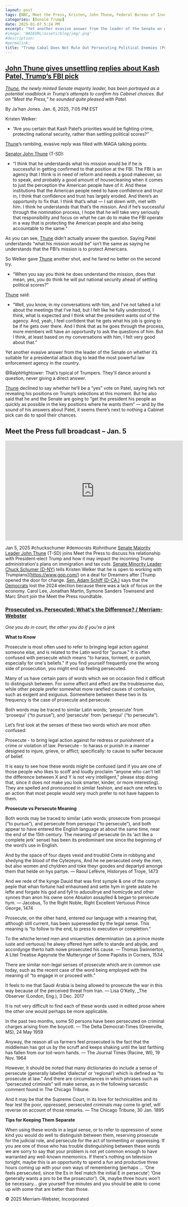 ```yaml
---
layout: post
tags: [NBC, Meet the Press, Kristen, John Thune, Federal Bureau of Investigation (FBI), Kash Patel, Department of Justice (DOJ), political enemies, politics]
categories: [Donald Trump]
date: 2025-01-07 5:24 PM
excerpt: "Yet another evasive answer from the leader of the Senate on whether it’s suitable for a presidential attack dog to lead the most powerful law enforcement agency in the country."
#image: 'BASEURL/assets/blog/img/.png'
#description:
#permalink:
title: "Trump Cabal Does Not Rule Out Persecuting Political Enemies (Persecute, Not Prosecute)"
---
```



## [John Thune gives unsettling replies about Kash Patel, Trump’s FBI pick](https://www.msnbc.com/the-reidout/reidout-blog/kash-patel-fbi-john-thune-trump-rcna186492)

*[Thune](https://www.thune.senate.gov/), the newly minted Senate majority leader, has been portrayed as a potential roadblock in Trump’s attempts to confirm his Cabinet choices. But on “Meet the Press,” he sounded quite pleased with Patel.*

By Ja'han Jones. Jan. 6, 2025, 7:05 PM EST

Kristen Welker:

- “Are you certain that Kash Patel’s priorities would be fighting crime, protecting national security, rather than settling political scores?”

[Thune](https://www.thune.senate.gov/)’s rambling, evasive reply was filled with MAGA talking points:

[Senator John Thune](https://www.thune.senate.gov/) (T-SD):

- “I think that he understands what his mission would be if he is successful in getting confirmed to that position at the FBI. The FBI is an agency that I think is in need of reform and needs a good makeover, so to speak, and probably a good amount of housecleaning when it comes to just the perception the American people have of it. And these institutions that the American people need to have confidence and trust in, I think that confidence and trust has largely eroded. And there’s an opportunity to fix that. I think that’s what — I sat down with, met with him. I think he understands that that’s the mission. And if he’s successful through the nomination process, I hope that he will take very seriously that responsibility and focus on what he can do to make the FBI operate in a way that is protecting the American people and also being accountable to the same.”

As you can see, [Thune](https://www.thune.senate.gov/) didn’t actually answer the question. Saying Patel understands “what his mission would be” isn’t the same as saying he understands that the FBI’s mission is to protect Americans.

So Welker gave [Thune](https://www.thune.senate.gov/) another shot, and he fared no better on the second try.

- “When you say you think he does understand the mission, does that mean, yes, you do think he will put national security ahead of settling political scores?” 

[Thune](https://www.thune.senate.gov/) said:

- “Well, you know, in my conversations with him, and I’ve not talked a lot about the meetings that I’ve had, but I felt like he fully understood, I think, what is expected and I think what the president wants out of the agency. And, yeah, I feel confident that he gets what his job is going to be if he gets over there. And I think that as he goes through the process, more members will have an opportunity to ask the questions of him. But I think, at least based on my conversations with him, I felt very good about that.”

Yet another evasive answer from the leader of the Senate on whether it’s suitable for a presidential attack dog to lead the most powerful law enforcement agency in the country.

@RalphHightower: That’s typical of Trumpers. They'll dance around a question, never giving a direct answer.

[Thune](https://www.thune.senate.gov/) declined to say whether he’ll be a “yes” vote on Patel, saying he’s not revealing his positions on Trump’s selections at this moment. But he also said that he and the Senate are going to “get the president his people as quickly as possible in the key positions where he wants them” — and by the sound of his answers about Patel, it seems there’s next to nothing a Cabinet pick can do to spoil their chances.

## Meet the Press full broadcast – Jan. 5 

<iframe width="560" height="315" src="https://www.youtube.com/embed/J0y6rdZlX1I?si=DRjALqzatQFBFykh&amp;start=209" title="YouTube video player" frameborder="0" allow="accelerometer; autoplay; clipboard-write; encrypted-media; gyroscope; picture-in-picture; web-share" referrerpolicy="strict-origin-when-cross-origin" allowfullscreen></iframe>

Jan 5, 2025  #chuckschumer #democrats #johnthune
[Senate Majority Leader John Thune](https://www.thune.senate.gov/) (T-SD) joins Meet the Press to discuss his relationship with President-elect Trump and how it may impact the incoming Trump administration's plans on immigration and tax cuts. [Senate Minority Leader Chuck Schumer (D-NY)](https://www.schumer.senate.gov/) tells Kristen Welker that he is open to working with Trumpians](https://www.gop.com/) on a deal for Dreamers after [Trump opened the door for change. [Sen. Adam Schiff (D-CA.)](https://www.schiff.senate.gov/) says that the [Democrats](https://www.murphy.senate.gov/) lost the 2024 election because there was a lack of focus on the economy. Carol Lee, Jonathan Martin, Symone Sanders Townsend and Marc Short join the Meet the Press roundtable.

### [Prosecuted vs. Persecuted: What's the Difference? / Merriam-Webster](https://www.merriam-webster.com/grammar/prosecuted-vs-persecuted-usage#:~:text=Prosecute%20%2D%20to%20bring%20legal%20action,to%20suffer%20because%20of%20belief.)

*One you do in court, the other you do if you're a jerk*

**What to Know**

Prosecute is most often used to refer to bringing legal action against someone else, and is related to the Latin word for "pursue." It is often confused with persecute which means "to harass, torment, or punish, especially for one's beliefs." If you find yourself frequently one the wrong side of prosecution, you might end up feeling persecuted.

Many of us have certain pairs of words which we on occasion find it difficult to distinguish between. For some affect and effect are the troublesome duo, while other people prefer somewhat more rarefied causes of confusion, such as exigent and exiguous. Somewhere between these two in its frequency is the case of prosecute and persecute.

Both words may be traced to similar Latin words; 'prosecute' from 'prosequi' (“to pursue”), and 'persecute' from 'persequi' (“to persecute”).

Let’s first look at the senses of these two words which are most often confused:

Prosecute - to bring legal action against for redress or punishment of a crime or violation of law.
Persecute - to harass or punish in a manner designed to injure, grieve, or afflict; specifically: to cause to suffer because of belief.

It is easy to see how these words might be confused (and if you are one of those people who likes to scoff and loudly proclaim “anyone who can’t tell the difference between X and Y is not very intelligent,” please stop doing that, since it does not make you look smarter, kinder, or more interesting). They are spelled and pronounced in similar fashion, and each one refers to an action that most people would very much prefer to not have happen to them.

**Prosecute vs Persecute Meaning**

Both words may be traced to similar Latin words; prosecute from prosequi (“to pursue”), and persecute from persequi (“to persecute”), and both appear to have entered the English language at about the same time, near the end of the 15th century. The meaning of persecute (in its ‘act like a complete jerk’ sense) has been its predominant one since the beginning of the word’s use in English.

And by the space of four dayes vexid and troublid Crete in robbyng and shedyng the blood of the Cytezeyns, And he ne persecuted onely the men, but also women and chyldren and toke theyr goodes and departyd amonge them that helde on hys partye.
— Raoul Lefèvre, Historyes of Troye, 1473

And we rede of the kynge Dauid that was first symple & one of the comyn peple that whan fortune had enhaunsed and sette hym in grete astate he lefte and forgate his god and fyll to aduoultrye and homicyde and other synnes than anon his owne sone Absalon assaylled & began to persecute hym.
— Jacobus, To the Right Noble, Right Excellent Vertuous Prince George, 1474

Prosecute, on the other hand, entered our language with a meaning that, although still current, has been supereseded by the legal sense. This meaning is “to follow to the end, to press to execution or completion.”

To the whiche lerned men and vniuersities determination (as a prince moste iuste and vertuous) he alwey offered hym selfe to stande and abyde, and accordynge therto hath nowe prosecuted his cause. — Thomas Swinnerton, A Litel Treatise Ageynste the Mutterynge of Some Papistis in Corners, 1534

There are similar non-legal senses of prosecute which are in common use today, such as the recent case of the word being employed with the meaning of “to engage in or proceed with.”

It feels to me that Saudi Arabia is being allowed to prosecute the war in this way because of the perceived threat from Iran. — Lisa O’Kelly, _The Observer (London, Eng.), 3 Dec. 2017

It is not very difficult to find each of these words used in edited prose where the other one would perhaps be more applicable.

In the past two months, some 50 persons have been persecuted on criminal charges arising from the boycott. — The Delta Democrat-Times (Greenville, MS), 24 May 1959

Anyway, the reason all us farmers feel prosecuted is the fact that the middleman has got us by the scruff and keeps shaking until the last farthing has fallen from our toil-worn hands. — The Journal Times (Racine, WI), 19 Nov. 1964

However, it should be noted that many dictionaries do include a sense of persecute (generally labelled ‘dialectal’ or ‘regional’) which is defined as “to prosecute at law.” And there are circumstances in which phrases such as “persecuted criminals” will make sense, as in the following sarcastic comment found in The Chicago Tribune.

And it may be that the Supreme Court, in its love for technicalities and its fear lest the poor, oppressed, persecuted criminals may come to grief, will reverse on account of those remarks. — The Chicago Tribune, 30 Jan. 1895

**Tips for Keeping Them Separate**

When using these words in a legal sense, or to refer to oppression of some kind you would do well to distinguish between them, reserving prosecute for the judicial role, and persecute for the act of tormenting or oppressing. If you are one of those who has trouble distinguishing between these words we are sorry to say that your problem is not yet common enough to have warranted any well-known mnemonics. If there's nothing on television tonight, maybe this is an opportunity to spend a fun and productive three hours coming up with your own ways of remembering (perhaps ... ‘One feels persecuted, since the Es in feel match the initial E in persecute’; ‘One generally wants a pro to be the prosecutor’). Ok, maybe three hours won’t be necessary… give yourself five minutes and you should be able to come up with some that are better than those.

© 2025 Merriam-Webster, Incorporated
